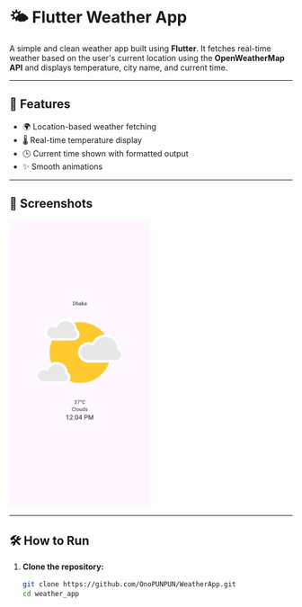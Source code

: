 # 🌤️ Flutter Weather App

A simple and clean weather app built using **Flutter**. It fetches real-time weather based on the user's current location using the **OpenWeatherMap API** and displays temperature, city name, and current time.

---

## 🚀 Features

- 🌍 Location-based weather fetching
- 🌡️ Real-time temperature display
- 🕒 Current time shown with formatted output
- ✨ Smooth animations

---

## 📸 Screenshots

<!-- Add your screenshots here -->
<p float="left">
  <img src="screenshots/screen1.jpg" width="250"/>
</p>


---

## 🛠️ How to Run

1. **Clone the repository:**
   ```bash
   git clone https://github.com/OnoPUNPUN/WeatherApp.git
   cd weather_app
